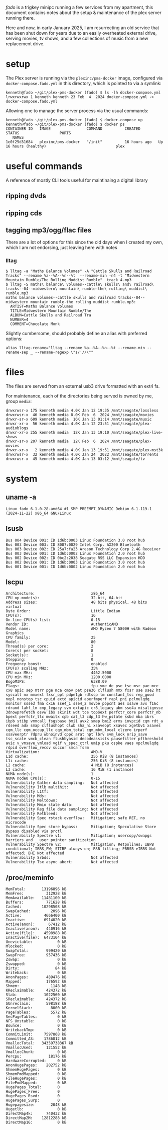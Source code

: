 
*fado* is a trigkey minipc running a few services from my apartment, this
document contains notes about the setup & maintenance of the plex server
running there.

Here and now, in early January 2025, I am resurrecting an old service that has
been shut down for years due to an easily overheated external drive, serving
movies, tv shows, and a few collections of music from a new replacement drive.

# setup
The Plex server is running via the `plexinc/pms-docker` image, configured via
`docker-compose.fado.yml` in this directory, which is pointed to via a symlink:
```
kenneth@fado ~/git/plex-pms-docker (fado) $ ls -lh docker-compose.yml
lrwxrwxrwx 1 kenneth kenneth 23 Feb  4  2024 docker-compose.yml -> docker-compose.fado.yml
```
Allowing one to manage the server process via the usual commands:
```
kenneth@fado ~/git/plex-pms-docker (fado) $ docker-compose up
kenneth@fado ~/git/plex-pms-docker (fado) $ docker ps
CONTAINER ID   IMAGE                COMMAND          CREATED        STATUS                  PORTS                                                                       
   NAMES
1e0f25d31684   plexinc/pms-docker   "/init"          16 hours ago   Up 16 hours (healthy)                               plex
```

# useful commands
A reference of mostly CLI tools useful for maintinaing a digital library

## ripping dvds

## ripping cds

## tagging mp3/ogg/flac files
There are a lot of options for this since the old days when I created my own,
which I am not endorsing, just leaving here with notes
### lltag
```
$ lltag -a "Maths Balance Volumes" -A "Cattle Skulls and Railroad Tracks" --rename %a--%A--%n--%t  --rename-min -n4 -t "Midwestern Mountain Rumble/The Rolling Muddist Rumble"  track_4.mp3
$ lltag -S maths\ balance\ volumes--cattle\ skulls\ and\ railroad\ tracks--04--midwestern\ mountain\ rumble-the\ rolling\ muddist\ rumble.mp3
maths balance volumes--cattle skulls and railroad tracks--04--midwestern mountain rumble-the rolling muddist rumble.mp3:
  ARTIST=Maths Balance Volumes
  TITLE=Midwestern Mountain Rumble/The
  ALBUM=Cattle Skulls and Railroad Tra
  NUMBER=4
  COMMENT=Chocolate Monk
```
Slightly cumbersome, should probably define an alias with preferred options:
```
alias lltag-rename="lltag --rename %a--%A--%n--%t --rename-min --rename-sep _ --rename-regexp \"s/'//\""
```

# files
The files are served from an external usb3 drive formatted with an ext4 fs.

For maintenance, each of the directories being served is owned by me, group `media`:
```
drwxrwsr-x 175 kenneth media 4.0K Jan 12 19:35 /mnt/seagate/lossless
drwxrwsr-x  46 kenneth media 8.0K Feb  6  2024 /mnt/seagate/movies
drwxr-sr-x 609 kenneth media  16K Jan 13 01:14 /mnt/seagate/music
drwxr-xr-x  56 kenneth media 4.0K Jan 12 23:51 /mnt/seagate/plex-audioblogs
drwxr-xr-x 255 kenneth media  12K Jan 13 19:10 /mnt/seagate/plex-live-shows
drwxr-sr-x 207 kenneth media  12K Feb  6  2024 /mnt/seagate/plex-movies
drwxr-xr-x   2 kenneth media 4.0K Jan 13 19:51 /mnt/seagate/plex-mst3k
drwxrwsr-x  32 kenneth media 4.0K Jan 24  2022 /mnt/seagate/torrents
drwxrwsr-x  45 kenneth media 4.0K Jan 13 03:12 /mnt/seagate/tv
```

# system

## uname -a
```
Linux fado 6.1.0-28-amd64 #1 SMP PREEMPT_DYNAMIC Debian 6.1.119-1 (2024-11-22) x86_64 GNU/Linux
```

## lsusb
```
Bus 004 Device 001: ID 1d6b:0003 Linux Foundation 3.0 root hub
Bus 003 Device 003: ID 8087:0029 Intel Corp. AX200 Bluetooth
Bus 003 Device 002: ID 25a7:fa23 Areson Technology Corp 2.4G Receiver
Bus 003 Device 001: ID 1d6b:0002 Linux Foundation 2.0 root hub
Bus 002 Device 002: ID 0bc2:2038 Seagate RSS LLC Expansion HDD
Bus 002 Device 001: ID 1d6b:0003 Linux Foundation 3.0 root hub
Bus 001 Device 001: ID 1d6b:0002 Linux Foundation 2.0 root hub
```

## lscpu
```
Architecture:                         x86_64
CPU op-mode(s):                       32-bit, 64-bit
Address sizes:                        48 bits physical, 48 bits virtual
Byte Order:                           Little Endian
CPU(s):                               16
On-line CPU(s) list:                  0-15
Vendor ID:                            AuthenticAMD
Model name:                           AMD Ryzen 7 5800H with Radeon Graphics
CPU family:                           25
Model:                                80
Thread(s) per core:                   2
Core(s) per socket:                   8
Socket(s):                            1
Stepping:                             0
Frequency boost:                      enabled
CPU(s) scaling MHz:                   35%
CPU max MHz:                          4462.5000
CPU min MHz:                          1200.0000
BogoMIPS:                             6388.09
Flags:                                fpu vme de pse tsc msr pae mce cx8 apic sep mtrr pge mca cmov pat pse36 clflush mmx fxsr sse sse2 ht syscall nx mmxext fxsr_opt pdpe1gb rdtscp lm constant_tsc rep_good nopl nonstop_tsc cpuid extd_apicid aperfmperf rapl pni pclmulqdq monitor ssse3 fma cx16 sse4_1 sse4_2 movbe popcnt aes xsave avx f16c rdrand lahf_lm cmp_legacy svm extapic cr8_legacy abm sse4a misalignsse 3dnowprefetch osvw ibs skinit wdt tce topoext perfctr_core perfctr_nb bpext perfctr_llc mwaitx cpb cat_l3 cdp_l3 hw_pstate ssbd mba ibrs ibpb stibp vmmcall fsgsbase bmi1 avx2 smep bmi2 erms invpcid cqm rdt_a rdseed adx smap clflushopt clwb sha_ni xsaveopt xsavec xgetbv1 xsaves cqm_llc cqm_occup_llc cqm_mbm_total cqm_mbm_local clzero irperf xsaveerptr rdpru wbnoinvd cppc arat npt lbrv svm_lock nrip_save tsc_scale vmcb_clean flushbyasid decodeassists pausefilter pfthreshold avic v_vmsave_vmload vgif v_spec_ctrl umip pku ospke vaes vpclmulqdq rdpid overflow_recov succor smca fsrm
Virtualization:                       AMD-V
L1d cache:                            256 KiB (8 instances)
L1i cache:                            256 KiB (8 instances)
L2 cache:                             4 MiB (8 instances)
L3 cache:                             16 MiB (1 instance)
NUMA node(s):                         1
NUMA node0 CPU(s):                    0-15
Vulnerability Gather data sampling:   Not affected
Vulnerability Itlb multihit:          Not affected
Vulnerability L1tf:                   Not affected
Vulnerability Mds:                    Not affected
Vulnerability Meltdown:               Not affected
Vulnerability Mmio stale data:        Not affected
Vulnerability Reg file data sampling: Not affected
Vulnerability Retbleed:               Not affected
Vulnerability Spec rstack overflow:   Mitigation; safe RET, no microcode
Vulnerability Spec store bypass:      Mitigation; Speculative Store Bypass disabled via prctl
Vulnerability Spectre v1:             Mitigation; usercopy/swapgs barriers and __user pointer sanitization
Vulnerability Spectre v2:             Mitigation; Retpolines; IBPB conditional; IBRS_FW; STIBP always-on; RSB filling; PBRSB-eIBRS Not affected; BHI Not affected
Vulnerability Srbds:                  Not affected
Vulnerability Tsx async abort:        Not affected
```

## /proc/meminfo
```
MemTotal:       13196896 kB
MemFree:          312928 kB
MemAvailable:   11481100 kB
Buffers:          771628 kB
Cached:         10298508 kB
SwapCached:         2096 kB
Active:          4666400 kB
Inactive:        6914020 kB
Active(anon):      67412 kB
Inactive(anon):   440916 kB
Active(file):    4598988 kB
Inactive(file):  6473104 kB
Unevictable:           0 kB
Mlocked:               0 kB
SwapTotal:        999420 kB
SwapFree:         957436 kB
Zswap:                 0 kB
Zswapped:              0 kB
Dirty:                84 kB
Writeback:             0 kB
AnonPages:        489476 kB
Mapped:           176592 kB
Shmem:              1148 kB
KReclaimable:     424372 kB
Slab:            1022560 kB
SReclaimable:     424372 kB
SUnreclaim:       598188 kB
KernelStack:        8000 kB
PageTables:         5572 kB
SecPageTables:         0 kB
NFS_Unstable:          0 kB
Bounce:                0 kB
WritebackTmp:          0 kB
CommitLimit:     7597868 kB
Committed_AS:    1786812 kB
VmallocTotal:   34359738367 kB
VmallocUsed:      121552 kB
VmallocChunk:          0 kB
Percpu:            18176 kB
HardwareCorrupted:     0 kB
AnonHugePages:    202752 kB
ShmemHugePages:        0 kB
ShmemPmdMapped:        0 kB
FileHugePages:         0 kB
FilePmdMapped:         0 kB
HugePages_Total:       0
HugePages_Free:        0
HugePages_Rsvd:        0
HugePages_Surp:        0
Hugepagesize:       2048 kB
Hugetlb:               0 kB
DirectMap4k:      740432 kB
DirectMap2M:    12812288 kB
DirectMap1G:           0 kB
```

